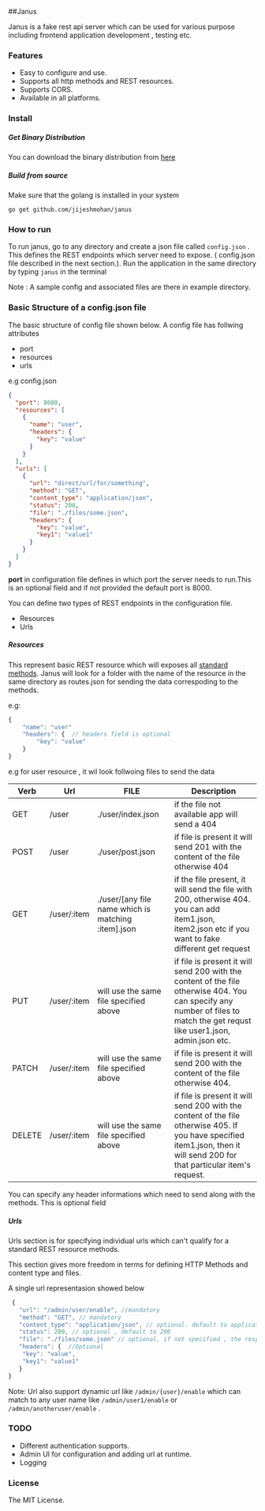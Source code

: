 ##Janus 

Janus is a fake rest api server which can be used for various purpose including frontend application development , testing etc.

### Features

* Easy to configure and use.
* Supports all http methods and REST resources.
* Supports CORS.
* Available in all platforms.


### Install

##### Get Binary Distribution

You can download the binary distribution from [here](https://github.com/jijeshmohan/janus/releases/tag/1.0.0)

##### Build from source

Make sure that the golang is installed in your system

```go get github.com/jijeshmohan/janus```

### How to run

To run janus, go to any directory and create a json file called ```config.json``` . This defines the REST endpoints which server need to expose. ( config.json file described in the next section.). Run the application in the same directory by typing `janus` in the terminal
 

Note : A sample config and associated files are there in example directory.


### Basic Structure of a config.json file

The basic structure of config file shown below. A config file has follwing attributes
* port
* resources 
* urls

e.g config.json

```json
{
  "port": 8080,
  "resources": [
    {
      "name": "user",
      "headers": {
        "key": "value"
      }
    }
  ],
  "urls": [
    {
      "url": "direct/url/for/something",
      "method": "GET",
      "content_type": "application/json",
      "status": 200,
      "file": "./files/some.json",
      "headers": {
        "key": "value",
        "key1": "value1"
      }
    }
  ]
}
```

**port** in configuration file defines in which port the server needs to run.This is an optional field and if not provided the default port is 8000.

You can define two types of REST endpoints in the configuration file.  

* Resources
* Urls

##### Resources 

This represent basic REST resource which will exposes all [standard methods](http://restful-api-design.readthedocs.org/en/latest/methods.html#standard-methods). Janus will look for a folder with the name of the resource in the same directory as routes.json for sending the data correspoding to the methods.

e.g:

```js
{
	"name": "user"
	"headers": {  // headers field is optional
		"key": "value"
	}
}
```

e.g for user resource , it wil look follwoing files to send the data

| Verb | Url | FILE | Description |
|--------|--------|---|---|
| GET       | /user       |  ./user/index.json  | if the file not available app will send a 404|
| POST       | /user       |  ./user/post.json  | if file is present it will send 201 with the content of the file otherwise 404|
|GET| /user/:item |./user/[any file name which is matching :item].json | if the file present, it will send the file with 200, otherwise 404. you can add item1.json, item2.json etc if you want to fake different get request
| PUT | /user/:item |  will use the same file specified above | if file is present it will send 200 with the content of the file otherwise 404. You can specify any number of files to match the get requst like  user1.json, admin.json etc.
| PATCH | /user/:item | will use the same file specified above | if file is present it will send 200 with the content of the file otherwise 404.
| DELETE | /user/:item | will use the same file specified above | if file is present it will send 200 with the content of the file otherwise 405. If you have specified item1.json, then it will send 200 for that particular item's request.

You can specify any header informations which need to send along with the methods. This is optional field

##### Urls
Urls section is for specifying individual urls which can't qualify for a standard REST resource methods.

This section gives more freedom in terms for defining HTTP Methods and content type and files. 

A single url representasion showed below

```js
 {
   "url": "/admin/user/enable", //mandatory 
   "method": "GET", // mandatory 
   "content_type": "application/json", // optional. default to application/json; charset=utf-8
   "status": 200, // optional , default to 200
   "file": "./files/some.json" // optional, if not specified , the response will be empty string. if specified it should be a valid file.
   "headers": {  //Optional
    "key": "value",
    "key1": "value1"
   }
}
```

Note: Url also support dynamic url like ```/admin/{user}/enable``` which can match to any  user name like ```/admin/user1/enable``` or ```/admin/anotheruser/enable``` .

### TODO

* Different authentication supports.
* Admin UI for configuration and adding url at runtime.
* Logging

### License

The MIT License.
